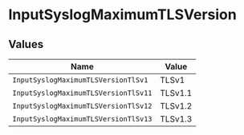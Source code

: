 # InputSyslogMaximumTLSVersion


## Values

| Name                                 | Value                                |
| ------------------------------------ | ------------------------------------ |
| `InputSyslogMaximumTLSVersionTlSv1`  | TLSv1                                |
| `InputSyslogMaximumTLSVersionTlSv11` | TLSv1.1                              |
| `InputSyslogMaximumTLSVersionTlSv12` | TLSv1.2                              |
| `InputSyslogMaximumTLSVersionTlSv13` | TLSv1.3                              |